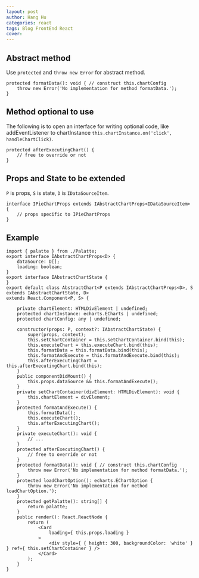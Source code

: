 ```yaml
---
layout: post
author: Hang Hu
categories: react
tags: Blog FrontEnd React 
cover: 
---
```

## Abstract method

Use `protected` and `throw new Error` for abstract method.

```
protected formatData(): void { // construct this.chartConfig
    throw new Error('No implementation for method formatData.');
}
```


## Method optional to use


The following is to open an interface for writing optional code, like addEventListener to chartInstance `this.chartInstance.on('click', handleChartClick)`.


```
protected afterExecutingChart() {
    // free to override or not
}
```


## Props and State to be extended


`P` is props, `S` is state, `D` is `IDataSourceItem`.


```
interface IPieChartProps extends IAbstractChartProps<IDataSourceItem> {
    // props specific to IPieChartProps
}
```


## Example


```
import { palatte } from ./Palatte;
export interface IAbstractChartProps<D> {
    dataSource: D[];
    loading: boolean;
}
export interface IAbstractChartState {
}
export default class AbstractChart<P extends IAbstractChartProps<D>, S extends IAbstractChartState, D>
extends React.Component<P, S> {

    private chartElement: HTMLDivElement | undefined;
    protected chartInstance: echarts.ECharts | undefined;
    protected chartConfig: any | undefined;

    constructor(props: P, context?: IAbstractChartState) {
        super(props, context);
        this.setChartContainer = this.setChartContainer.bind(this);
        this.executeChart = this.executeChart.bind(this);
        this.formatData = this.formatData.bind(this);
        this.formatAndExecute = this.formatAndExecute.bind(this);
        this.afterExecutingChart = this.afterExecutingChart.bind(this);
    }
    public componentDidMount() {
        this.props.dataSource && this.formatAndExecute();
    }
    private setChartContainer(divElement: HTMLDivElement): void {
        this.chartElement = divElement;
    }
    protected formatAndExecute() {
        this.formatData();
        this.executeChart();
        this.afterExecutingChart();
    }
    private executeChart(): void {
        // ...
    }
    protected afterExecutingChart() {
        // free to override or not
    }
    protected formatData(): void { // construct this.chartConfig
        throw new Error('No implementation for method formatData.');
    }
    protected loadChartOption(): echarts.EChartOption {
        throw new Error('No implementation for method loadChartOption.');
    }
    protected getPalatte(): string[] {
        return palatte;
    }
    public render(): React.ReactNode {
        return (
            <Card
                loading={ this.props.loading }
            >
                <div style={ { height: 300, backgroundColor: 'white' } } ref={ this.setChartContainer } />
            </Card>
        );
    }
}
```
